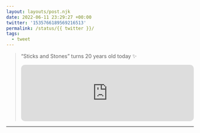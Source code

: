 ```yaml
---
layout: layouts/post.njk
date: 2022-06-11 23:29:27 +00:00
twitter: '1535766189569216513'
permalink: /status/{{ twitter }}/
tags: 
  - tweet
---
```


> “Sticks and Stones” turns 20 years old today ✨
> 
> <iframe style="border-radius:10px" src="https://open.spotify.com/embed/album/29rNv6X8yQsCMiIOqkHud8?utm_source=generator&theme=0" width="100%" height="152" frameBorder="0" allowfullscreen="" allow="autoplay; clipboard-write; encrypted-media; fullscreen; picture-in-picture" loading="lazy"></iframe>

---
